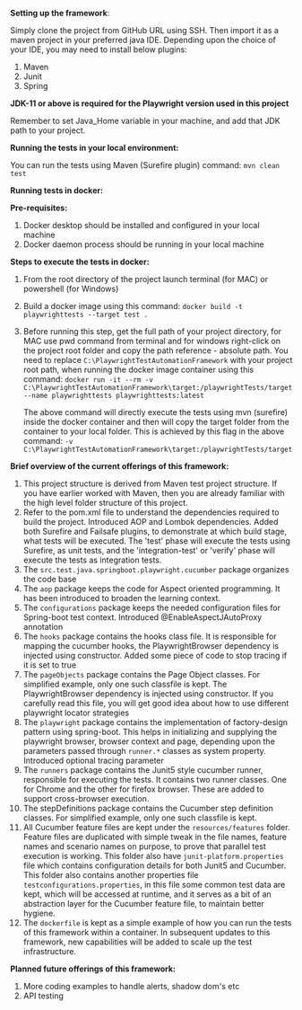 **Setting up the framework**:
   
   Simply clone the project from GitHub URL using SSH. Then import it as a maven project
   in your preferred java IDE. Depending upon the choice of your IDE, you may need to 
   install below plugins:

   1. Maven
   2. Junit
   3. Spring

   **JDK-11 or above is required for the Playwright version used in this project**

   Remember to set Java_Home variable in your machine, and add that
   JDK path to your project.

**Running the tests in your local environment:**

   You can run the tests using Maven (Surefire plugin) command: `mvn clean test`

**Running tests in docker:**

   **Pre-requisites:**

   1. Docker desktop should be installed and configured in your local machine
   2. Docker daemon process should be running in your local machine

   **Steps to execute the tests in docker:**

   1. From the root directory of the project launch terminal (for MAC) or powershell (for Windows)
   2. Build a docker image using this command: `docker build -t playwrighttests --target test .`
   3. Before running this step, get the full path of your project directory, for MAC use
      pwd command from terminal and for windows right-click on the project root folder and
      copy the path reference - absolute path. You need to replace `C:\PlaywrightTestAutomationFramework`
      with your project root path, when running the docker image container using this command:
      `docker run -it --rm -v C:\PlaywrightTestAutomationFramework\target:/playwrightTests/target --name playwrighttests playwrighttests:latest` 

      The above command will directly execute the tests using mvn (surefire) inside the docker
      container and then will copy the target folder from the container to your local folder.
      This is achieved by this flag in the above command:
      `-v C:\PlaywrightTestAutomationFramework\target:/playwrightTests/target`

**Brief overview of the current offerings of this framework:**

   1. This project structure is derived from Maven test project structure. If you have earlier worked with Maven,
   then you are already familiar with the high level folder structure of this project.
   2. Refer to the pom.xml file to understand the dependencies required to build the project. Introduced AOP and Lombok dependencies. Added both Surefire and Failsafe plugins,
      to demonstrate at which build stage, what tests will be executed. The 'test' phase will execute the tests using Surefire, as unit tests,
      and the 'integration-test' or 'verify' phase will execute the tests as integration tests.
   3. The `src.test.java.springboot.playwright.cucumber` package organizes the code base
   4. The `aop` package keeps the code for Aspect oriented programming. It has been introduced to broaden the learning context.
   5. The `configurations` package keeps the needed configuration files for Spring-boot test context. Introduced @EnableAspectJAutoProxy annotation 
   6. The `hooks` package contains the hooks class file. It is responsible for mapping the cucumber hooks, the PlaywrightBrowser dependency
      is injected using constructor. Added some piece of code to stop tracing if it is set to true
   7. The `pageObjects` package contains the Page Object classes. For simplified example, only one such classfile is kept. The PlaywrightBrowser dependency
      is injected using constructor. If you carefully read this file, you will get good idea about how to use different playwright locator strategies
   8. The `playwright` package contains the implementation of factory-design pattern using spring-boot. This helps in initializing
      and supplying the playwright browser, browser context and page, depending upon the parameters passed through `runner.*` classes as system property. Introduced optional tracing parameter 
   9. The `runners` package contains the Junit5 style cucumber runner, responsible for executing the tests. It contains two runner classes.
      One for Chrome and the other for firefox browser. These are added to support cross-browser execution.
   10. The stepDefinitions package contains the Cucumber step definition classes. For simplified example, only one such classfile is kept.
   11. All Cucumber feature files are kept under the `resources/features` folder. Feature files are duplicated with simple tweak
       in the file names, feature names and scenario names on purpose, to prove that parallel test execution is working. This folder also have `junit-platform.properties`
       file which contains configuration details for both Junit5 and Cucumber. This folder also contains another properties file
       `testconfigurations.properties`, in this file some common test data are kept, which will be accessed at runtime, and it serves as a bit of
       an abstraction layer for the Cucumber feature file, to maintain better hygiene.
   12. The `dockerfile` is kept as a simple example of how you can run the tests of this framework within a container.
        In subsequent updates to this framework, new capabilities will be added to scale up the test infrastructure.

**Planned future offerings of this framework:**

   1. More coding examples to handle alerts, shadow dom's etc
   2. API testing